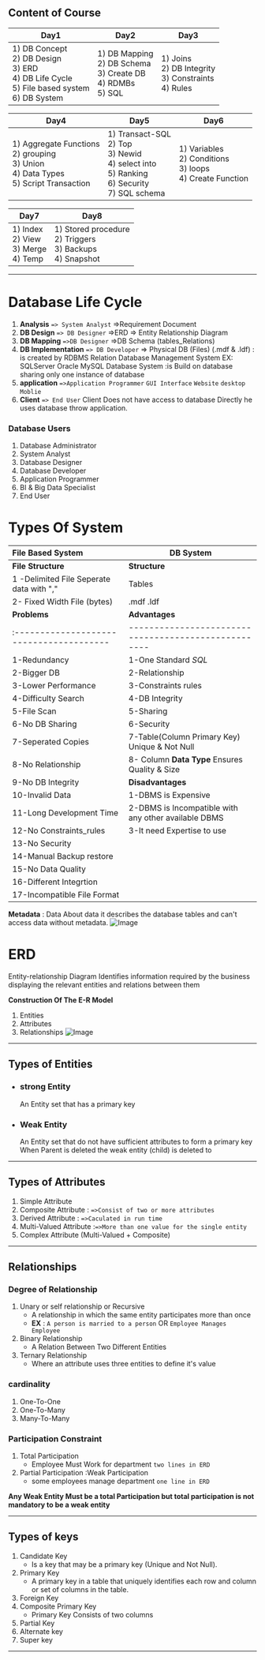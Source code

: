 ## Content of Course

| **Day1**                                                                                             | **Day2**                                                             | **Day3**                                                  |
| ---------------------------------------------------------------------------------------------------- | -------------------------------------------------------------------- | --------------------------------------------------------- |
| 1) DB Concept<br>2) DB Design<br>3) ERD <br>4) DB Life Cycle<br>5) File based system<br>6) DB System | 1) DB Mapping<br>2) DB Schema<br>3) Create DB <br>4) RDMBs<br>5) SQL | 1) Joins<br>2) DB Integrity<br>3) Constraints<br>4) Rules |

| **Day4**                                                                                    | **Day5**                                                                                                  | **Day6**                                                        |
| ------------------------------------------------------------------------------------------- | --------------------------------------------------------------------------------------------------------- | --------------------------------------------------------------- |
| 1) Aggregate Functions<br>2) grouping<br>3) Union<br>4) Data Types<br>5) Script Transaction | 1) Transact-SQL<br>2) Top<br>3) Newid<br>4) select into<br>5) Ranking<br>6) Security<br>7) SQL schema<br> | 1) Variables<br>2) Conditions<br>3) loops<br>4) Create Function |

| **Day7**                                   | **Day8**                                                         |
| ------------------------------------------ | ---------------------------------------------------------------- |
| 1) Index<br>2) View<br>3) Merge<br>4) Temp | 1) Stored procedure<br>2) Triggers<br>3) Backups <br>4) Snapshot |

___
# Database Life Cycle
1. **Analysis** `=> System Analyst`
	=>Requirement Document
2. **DB Design** `=> DB Designer`
	=>ERD => Entity Relationship Diagram
3. **DB Mapping** `=>DB Designer`
	=>DB Schema (tables_Relations)
4. **DB Implementation** `=> DB Developer`
	=> Physical DB (Files) (.mdf & .ldf) : is created by RDBMS 
	Relation Database Management System
	EX: SQLServer Oracle MySQL
	Database System :is Build on database sharing only one instance of database
5. **application** `=>Application Programmer` 
	`GUI Interface`
	`Website`
	`desktop`
	`Moblie`
6. **Client** `=> End User`
	Client Does not have access to database Directly he uses database throw application.
### Database Users
1. Database Administrator
2. System Analyst
3. Database Designer
4. Database Developer
5. Application Programmer
6. BI & Big Data Specialist
7. End User
# Types Of System

| File Based System                        | DB System                                            |
| :--------------------------------------- | ---------------------------------------------------- |
| **File Structure**                       | **Structure**                                        |
| 1 -Delimited File Seperate data with "," | Tables                                               |
| 2- Fixed Width File (bytes)              | .mdf .ldf                                            |
| **Problems**                             | **Advantages**                                       |
| :--------------------------------------- | ---------------------------------------------------- |
| 1-Redundancy                             | 1-One Standard *SQL*                                 |
| 2-Bigger DB                              | 2-Relationship                                       |
| 3-Lower Performance                      | 3-Constraints rules                                  |
| 4-Difficulty Search                      | 4-DB Integrity                                       |
| 5-File Scan                              | 5-Sharing                                            |
| 6-No DB Sharing                          | 6-Security                                           |
| 7-Seperated Copies                       | 7-Table(Column Primary Key) Unique & Not Null        |
| 8-No Relationship                        | 8- Column **Data Type** Ensures Quality & Size       |
| 9-No DB Integrity                        | **Disadvantages**                                    |
| 10-Invalid Data                          | 1-DBMS is Expensive                                  |
| 11-Long Development Time                 | 2-DBMS is Incompatible with any other available DBMS |
| 12-No Constraints_rules                  | 3-It need Expertise to use                           |
| 13-No Security                           |                                                      |
| 14-Manual Backup restore                 |                                                      |
| 15-No Data Quality                       |                                                      |
| 16-Different Integrtion                  |                                                      |
| 17-Incompatible File Format              |                                                      |

 **Metadata** : Data About data it describes the database tables and can't access data without metadata.
![Image](https://github.com/ahmedelmaadawy/DB-Notes/blob/main/Notes/Images/1.png)
# ERD
Entity-relationship Diagram
	Identifies information required by the business displaying the relevant entities and relations between them

**Construction Of The E-R Model**
1. Entities 
2. Attributes 
3. Relationships 
![Image](https://github.com/ahmedelmaadawy/DB-Notes/blob/main/Notes/Images/vlcsnap-2024-03-10-23h13m34s308.png)
___
## Types of Entities
- ### strong Entity
	An Entity set that has a primary key
- ### Weak Entity 
	An Entity set that do not have sufficient attributes to form a primary key When Parent is deleted the weak entity (child) is deleted to
___
## Types of Attributes
1. Simple Attribute
2. Composite Attribute : `=>Consist of two or more attributes`
3. Derived Attribute : `=>Caculated in run time`
4. Multi-Valued Attribute :`=>More than one value for the single entity`
5. Complex Attribute (Multi-Valued + Composite)
___
## Relationships
### Degree of Relationship
1. Unary or self relationship or Recursive 
	- A relationship in which the same entity participates more than once 
	- **EX** : `A person is married to a person` OR `Employee Manages Employee `
2. Binary Relationship
	- A Relation Between Two Different Entities 
3. Ternary Relationship
	- Where an attribute uses three entities to define it's value
### cardinality
1. One-To-One
2. One-To-Many
3. Many-To-Many
### Participation Constraint
1. Total Participation
	- Employee Must Work for department `two lines in ERD`
2. Partial Participation :Weak Participation 
	- some employees manage department `one line in ERD`

**Any Weak Entity Must be a total Participation but total participation is not mandatory to be a weak entity**
___
## Types of keys
1. Candidate Key 
	- Is a key that may be a primary key (Unique and Not Null).
2. Primary Key
	- A primary key in a table that uniquely identifies each row and column or set of columns in the table.  
3. Foreign Key
4. Composite Primary Key
	- Primary Key Consists of two columns 
5. Partial Key
6. Alternate key
7. Super key  
___
